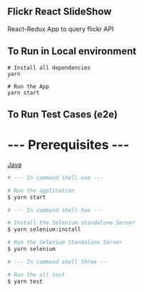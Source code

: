 Flickr React SlideShow
-----------------------
React-Redux App to query flickr API

## To Run in Local environment
````
# Install all dependencies
yarn

# Run the App
yarn start
````

## To Run Test Cases (e2e)

# --- Prerequisites ---

 [Java](http://www.oracle.com/technetwork/java/javase/jre8-downloads-2133155.html)


```bash
# --- In command shell one ---

# Run the application
$ yarn start
```

```bash
# --- In command shell two ---

# Install the Selenium standalone Server
$ yarn selenium:install

# Run the Selenium Standalone Server
$ yarn selenium
```

```bash
# --- In command shell three ---

# Run the all test
$ yarn test
```
